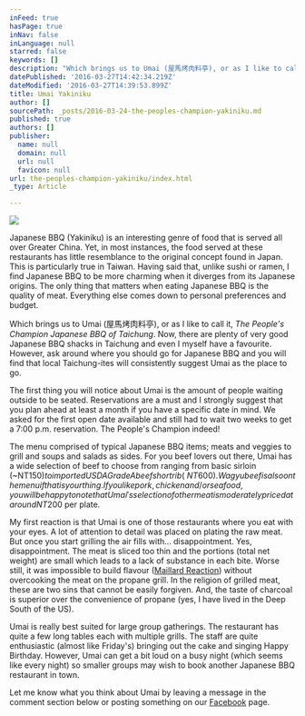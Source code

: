 ```yaml
---
inFeed: true
hasPage: true
inNav: false
inLanguage: null
starred: false
keywords: []
description: "Which brings us to Umai (屋馬烤肉料亭), or as I like to call it,\_The People’s Champion Japanese BBQ of Taichung. \_Now, there are plenty of very good Japanese BBQ shacks in Taichung and even I myself have a favourite. \_However,\_ask around where you should go for Japanese BBQ and you will find that local Taichung-ites will consistently suggest\_Umai as the place to go."
datePublished: '2016-03-27T14:42:34.219Z'
dateModified: '2016-03-27T14:39:53.899Z'
title: Umai Yakiniku
author: []
sourcePath: _posts/2016-03-24-the-peoples-champion-yakiniku.md
published: true
authors: []
publisher:
  name: null
  domain: null
  url: null
  favicon: null
url: the-peoples-champion-yakiniku/index.html
_type: Article

---
```

![](https://the-grid-user-content.s3-us-west-2.amazonaws.com/2ddd1797-4210-42ad-86e6-31218d2cb0ac.jpg)

Japanese BBQ (Yakiniku) is an interesting genre of food that is served all over Greater China. Yet, in most instances, the food served at these restaurants has little resemblance to the original concept found in Japan.  This is particularly true in Taiwan.  Having said that, unlike sushi or ramen, I find Japanese BBQ to be more charming when it diverges from its Japanese origins.  The only thing that matters when eating Japanese BBQ is the quality of meat.  Everything else comes down to personal preferences and budget.

Which brings us to Umai (屋馬烤肉料亭), or as I like to call it, _The People's Champion Japanese BBQ of Taichung_.  Now, there are plenty of very good Japanese BBQ shacks in Taichung and even I myself have a favourite.  However, ask around where you should go for Japanese BBQ and you will find that local Taichung-ites will consistently suggest Umai as the place to go.

The first thing you will notice about Umai is the amount of people waiting outside to be seated.  Reservations are a must and I strongly suggest that you plan ahead at least a month if you have a specific date in mind.  We asked for the first open date available and still had to wait two weeks to get a 7:00 p.m. reservation.  The People's Champion indeed!

The menu comprised of typical Japanese BBQ items; meats and veggies to grill and soups and salads as sides.  For you beef lovers out there, Umai has a wide selection of beef to choose from ranging from basic sirloin (~NT$150) to imported USDA Grade A beef short rib (~NT600).  Wagyu beef is also on the menu if that is your thing.  If you like pork, chicken and/or seafood, you will be happy to note that Umai's selection of other meat is moderately priced at around NT$200 per plate.

My first reaction is that Umai is one of those restaurants where you eat with your eyes.  A lot of attention to detail was placed on plating the raw meat.  But once you start grilling the air fills with... disappointment.  Yes, disappointment.  The meat is sliced too thin and the portions (total net weight) are small which leads to a lack of substance in each bite.  Worse still, it was impossible to build flavour ([Maillard Reaction][0]) without overcooking the meat on the propane grill.  In the religion of grilled meat, these are two sins that cannot be easily forgiven.  And, the taste of charcoal is superior over the convenience of propane (yes, I have lived in the Deep South of the US).

Umai is really best suited for large group gatherings.  The restaurant has quite a few long tables each with multiple grills.  The staff are quite enthusiastic (almost like Friday's) bringing out the cake and singing Happy Birthday.  However, Umai can get a bit loud on a busy night (which seems like every night) so smaller groups may wish to book another Japanese BBQ restaurant in town.

Let me know what you think about Umai by leaving a message in the comment section below or posting something on our [Facebook][1] page.

  
  


[0]: https://en.wikipedia.org/wiki/Maillard_reaction
[1]: https://www.facebook.com/taichungfoodie/?ref=hl